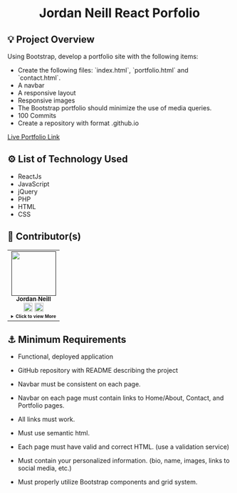 <h1 align='center'>Jordan Neill React Porfolio</h1>
<h2>💡 Project Overview</h2>
<p>Using Bootstrap, develop  a portfolio site with the following items:
<ul>
    <li>Create the following files: `index.html`, `portfolio.html` and `contact.html`.</li>
    <li>A navbar</li>
    <li>A responsive layout</li>
    <li>Responsive images</li>
    <li>The Bootstrap portfolio should minimize the use of media queries.</li>
    <li>100 Commits</li>
    <li>Create a repository with format <GITHUBUSERNAME>.github.io</li>

</ul>

<a href='https://reactjordanalexis6.herokuapp.com/' target='_blank'>Live Portfolio Link</a>

</p>
<h2>⚙️ List of Technology Used</h2>
<ul> 
    <li>ReactJs</li>
    <li>JavaScript</li>
    <li>jQuery</li>
    <li>PHP</li>
    <li>HTML</li>
    <li>CSS</li>
</ul>
<h2>📓 Contributor(s)</h2>
<table>
<td align="center">
  <a href=""><img src="https://avatars2.githubusercontent.com/u/60550803?s=460&u=a2f0357ccc7cb5cb28bc61350651a44bd42d54b7&v=4" width="100px;" /><br /><sub><b>Jordan Neill</b></sub></a><br />
   <a href="https://github.com/jordanalexis6"><img src="./Assets/github.svg" width="20px;" alt=""></a>
   <a href="https://www.linkedin.com/in/jordan-neill-a48b681a0/"><img src="./Assets/linkedin.svg" width="20px;" alt=""></a>
    <details>
      <summary style="font-size:10px"><b>Click<b> to view More</summary>

[![Github Stats By Anurag](https://github-readme-stats.vercel.app/api?username=jordanalexis6&show_icons=true&title_color=fff&icon_color=79ff97&text_color=9f9f9f&bg_color=151515)](https://github.com/anuraghazra/github-readme-stats)

  </details>

  </td>
</table>

<h2>⚓ Minimum Requirements</h2>

- Functional, deployed application

- GitHub repository with README describing the project

- Navbar must be consistent on each page.

- Navbar on each page must contain links to Home/About, Contact, and Portfolio pages.

- All links must work.

- Must use semantic html.

- Each page must have valid and correct HTML. (use a validation service)

- Must contain your personalized information. (bio, name, images, links to social media, etc.)

- Must properly utilize Bootstrap components and grid system.
